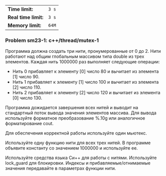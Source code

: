 |                      |       |
|----------------------|-------|
| **Time limit:**      | `3 s` |
| **Real time limit:** | `3 s` |
| **Memory limit:**    | `64M` |


### Problem sm23-1: c++/thread/mutex-1

Программа должна создать три нити, пронумерованные от 0 до 2.
Нити работают над общим глобальным массивом типа double из трех
элементов. Каждая нить 1000000 раз выполняет следующие операции:

  * Нить 0 прибавляет к элементу [0] число 80 и вычитает из элемента [1] число 90.
  * Нить 1 прибавляет к элементу [1] число 100 и вычитает из элемента [2] число 110.
  * Нить 2 прибавляет к элементу [2] число 120 и вычитает из элемента [0] число 130.

Программа дожидается завершения всех нитей и выводит на
стандартный поток вывода значения элементов массива. Для вывода
используйте форматное преобразование %.10g или аналогичное
форматирование cout.

Для обеспечения корректной работы используйте один мьютекс.

Используйте одну функцию нити для всех трех нитей. В программе
объявите константу со значением 1000000 и используйте ее.

Используйте средства языка Си++ для работы с нитями. Используйте
lock_guard для блокировки. Индексы и прибавляемые/отнимаемые
значения передавайте в параметрах функции нити.

